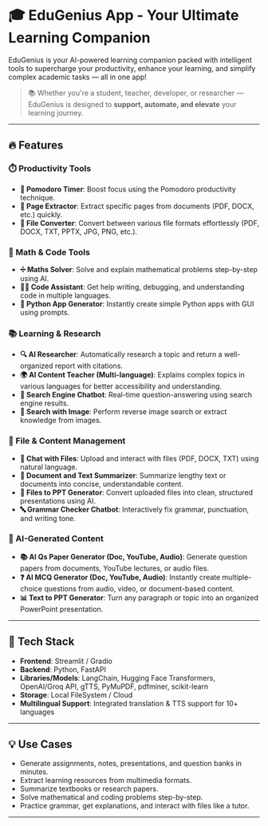 # 🎓 EduGenius App - Your Ultimate Learning Companion 

EduGenius is your AI-powered learning companion packed with intelligent tools to supercharge your productivity, enhance your learning, and simplify complex academic tasks — all in one app!

> 📚 Whether you're a student, teacher, developer, or researcher — EduGenius is designed to **support, automate, and elevate** your learning journey.

---

## 🔥 Features

### ⏱️ Productivity Tools
- **🧠 Pomodoro Timer**: Boost focus using the Pomodoro productivity technique.
- **📄 Page Extractor**: Extract specific pages from documents (PDF, DOCX, etc.) quickly.
- **📁 File Converter**: Convert between various file formats effortlessly (PDF, DOCX, TXT, PPTX, JPG, PNG, etc.).

### 🧮 Math & Code Tools
- **➗ Maths Solver**: Solve and explain mathematical problems step-by-step using AI.
- **👨‍💻 Code Assistant**: Get help writing, debugging, and understanding code in multiple languages.
- **🐍 Python App Generator**: Instantly create simple Python apps with GUI using prompts.

### 📚 Learning & Research
- **🔍 AI Researcher**: Automatically research a topic and return a well-organized report with citations.
- **🌍 AI Content Teacher (Multi-language)**: Explains complex topics in various languages for better accessibility and understanding.
- **🔎 Search Engine Chatbot**: Real-time question-answering using search engine results.
- **🧠 Search with Image**: Perform reverse image search or extract knowledge from images.

### 📑 File & Content Management
- **📄 Chat with Files**: Upload and interact with files (PDF, DOCX, TXT) using natural language.
- **📝 Document and Text Summarizer**: Summarize lengthy text or documents into concise, understandable content.
- **📄 Files to PPT Generator**: Convert uploaded files into clean, structured presentations using AI.
- **🔤 Grammar Checker Chatbot**: Interactively fix grammar, punctuation, and writing tone.

### 🧠 AI-Generated Content
- **📚 AI Qs Paper Generator (Doc, YouTube, Audio)**: Generate question papers from documents, YouTube lectures, or audio files.
- **❓ AI MCQ Generator (Doc, YouTube, Audio)**: Instantly create multiple-choice questions from audio, video, or document-based content.
- **📊 Text to PPT Generator**: Turn any paragraph or topic into an organized PowerPoint presentation.

---

## 🚀 Tech Stack

- **Frontend**: Streamlit / Gradio
- **Backend**: Python, FastAPI
- **Libraries/Models**: LangChain, Hugging Face Transformers, OpenAI/Groq API, gTTS, PyMuPDF, pdfminer, scikit-learn
- **Storage**: Local FileSystem / Cloud
- **Multilingual Support**: Integrated translation & TTS support for 10+ languages

---

## 💡 Use Cases

- Generate assignments, notes, presentations, and question banks in minutes.
- Extract learning resources from multimedia formats.
- Summarize textbooks or research papers.
- Solve mathematical and coding problems step-by-step.
- Practice grammar, get explanations, and interact with files like a tutor.

---

